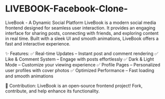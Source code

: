 ﻿# LIVEBOOK-Facebook-Clone-
 LiveBook - A Dynamic Social Platform
LiveBook is a modern social media frontend designed for seamless user interaction. It provides an engaging interface for sharing posts, connecting with friends, and exploring content in real time. Built with a sleek UI and smooth animations, LiveBook offers a fast and interactive experience.

✨ Features:
✅ Real-time Updates – Instant post and comment rendering
✅ Like & Comment System – Engage with posts effortlessly
✅ Dark & Light Mode – Customize your viewing experience
✅ Profile Pages – Personalized user profiles with cover photos
✅ Optimized Performance – Fast loading and smooth animations

📌 Contribution:
LiveBook is an open-source frontend project! Fork, contribute, and help enhance its functionality.
